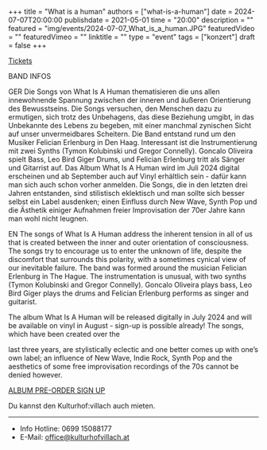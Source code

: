 +++
title = "What is a human"
authors = ["what-is-a-human"]
date = 2024-07-07T20:00:00
publishdate = 2021-05-01
time = "20:00"
description = ""
featured = "img/events/2024-07-07_What_is_a_human.JPG"
featuredVideo = ""
featuredVimeo = ""
linktitle = ""
type = "event"
tags = ["konzert"]
draft = false
+++


[Tickets](https://www.eventbrite.com/e/what-is-a-human-kulturhof-villach-tickets-931931761987?aff=oddtdtcreator)

BAND INFOS

GER
Die Songs von What Is A Human thematisieren die uns allen innewohnende Spannung
zwischen der inneren und äußeren Orientierung des Bewusstseins. Die Songs versuchen,
den Menschen dazu zu ermutigen, sich trotz des Unbehagens, das diese Beziehung
umgibt, in das Unbekannte des Lebens zu begeben, mit einer manchmal zynischen Sicht
auf unser unvermeidbares Scheitern.
Die Band entstand rund um den Musiker Felician Erlenburg in Den Haag. Interessant ist
die Instrumentierung mit zwei Synths (Tymon Kolubinski und Gregor Connelly). Goncalo
Oliveira spielt Bass, Leo Bird Giger Drums, und Felician Erlenburg tritt als Sänger und
Gitarrist auf.
Das Album What Is A Human wird im Juli 2024 digital erscheinen und ab September auch
auf Vinyl erhältlich sein - dafür kann man sich auch schon vorher anmelden. Die Songs,
die in den letzten drei Jahren entstanden, sind stilistisch eklektisch und man sollte sich
besser selbst ein Label ausdenken; einen Einfluss durch New Wave, Synth Pop und die
Ästhetik einiger Aufnahmen freier Improvisation der 70er Jahre kann man wohl nicht
leugnen.

EN
The songs of What Is A Human address the inherent tension in all of us that is created
between the inner and outer orientation of consciousness. The songs try to encourage us
to enter the unknown of life, despite the discomfort that surrounds this polarity, with a
sometimes cynical view of our inevitable failure.
The band was formed around the musician Felician Erlenburg in The Hague. The
instrumentation is unusual, with two synths (Tymon Kolubinski and Gregor Connelly).
Goncalo Oliveira plays bass, Leo Bird Giger plays the drums and Felician Erlenburg
performs as singer and guitarist.

The album What Is A Human will be released digitally in July 2024 and will be available on
vinyl in August - sign-up is possible already! The songs, which have been created over the

last three years, are stylistically eclectic and one better comes up with one’s own label; an
influence of New Wave, Indie Rock, Synth Pop and the aesthetics of some free
improvisation recordings of the 70s cannot be denied however.

[ALBUM PRE-ORDER SIGN UP](https://felicianmusic.com/)


Du kannst den Kulturhof:villach auch mieten.
________________________________________
- Info Hotline: 0699 15088177 
- E-Mail: office@kulturhofvillach.at
